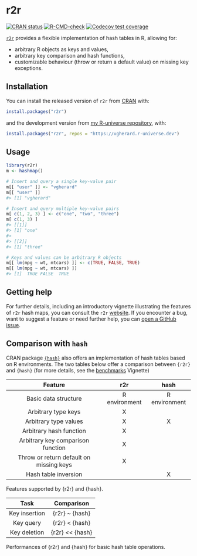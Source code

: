 
<!-- README.md is generated from README.Rmd. Please edit that file -->

# r2r

<!-- badges: start -->

[![CRAN
status](https://www.r-pkg.org/badges/version/r2r)](https://CRAN.R-project.org/package=r2r)
[![R-CMD-check](https://github.com/vgherard/r2r/workflows/R-CMD-check/badge.svg)](https://github.com/vgherard/r2r/actions)
[![Codecov test
coverage](https://codecov.io/gh/vgherard/r2r/branch/master/graph/badge.svg)](https://codecov.io/gh/vgherard/r2r?branch=master)
<!-- badges: end -->

[`r2r`](https://vgherard.github.io/r2r/) provides a flexible
implementation of hash tables in R, allowing for:

-   arbitrary R objects as keys and values,
-   arbitrary key comparison and hash functions,
-   customizable behaviour (throw or return a default value) on missing
    key exceptions.

## Installation

You can install the released version of `r2r` from
[CRAN](https://CRAN.R-project.org/package=r2r) with:

``` r
install.packages("r2r")
```

and the development version from [my R-universe
repository](https://vgherard.r-universe.dev/), with:

``` r
install.packages("r2r", repos = "https://vgherard.r-universe.dev")
```

## Usage

``` r
library(r2r)
m <- hashmap()

# Insert and query a single key-value pair
m[[ "user" ]] <- "vgherard"
m[[ "user" ]]
#> [1] "vgherard"

# Insert and query multiple key-value pairs
m[ c(1, 2, 3) ] <- c("one", "two", "three")
m[ c(1, 3) ]
#> [[1]]
#> [1] "one"
#> 
#> [[2]]
#> [1] "three"

# Keys and values can be arbitrary R objects
m[[ lm(mpg ~ wt, mtcars) ]] <- c(TRUE, FALSE, TRUE)
m[[ lm(mpg ~ wt, mtcars) ]]
#> [1]  TRUE FALSE  TRUE
```

## Getting help

For further details, including an introductory vignette illustrating the
features of `r2r` hash maps, you can consult the `r2r`
[website](https://vgherard.github.io/r2r/). If you encounter a bug, want
to suggest a feature or need further help, you can [open a GitHub
issue](https://github.com/vgherard/r2r/issues).

## Comparison with `hash`

CRAN package [`{hash}`](https://CRAN.R-project.org/package=hash) also
offers an implementation of hash tables based on R environments. The two
tables below offer a comparison between `{r2r}` and `{hash}` (for more
details, see the
[benchmarks](https://vgherard.github.io/r2r/articles/benchmarks.html)
Vignette)

|                 Feature                 |      r2r      |     hash      |
|:---------------------------------------:|:-------------:|:-------------:|
|          Basic data structure           | R environment | R environment |
|           Arbitrary type keys           |       X       |               |
|          Arbitrary type values          |       X       |       X       |
|         Arbitrary hash function         |       X       |               |
|    Arbitrary key comparison function    |       X       |               |
| Throw or return default on missing keys |       X       |               |
|          Hash table inversion           |               |       X       |

Features supported by {r2r} and {hash}.

|     Task      |      Comparison       |
|:-------------:|:---------------------:|
| Key insertion |    {r2r} \~ {hash}    |
|   Key query   |   {r2r} &lt; {hash}   |
| Key deletion  | {r2r} &lt;&lt; {hash} |

Performances of {r2r} and {hash} for basic hash table operations.
